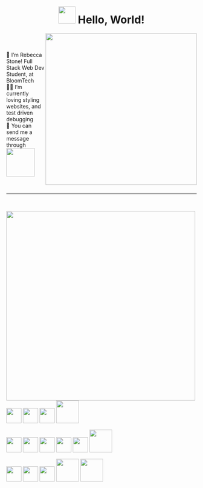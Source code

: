 <!-- Waving Hand -->

<h1 align="center"><img src="https://raw.githubusercontent.com/MartinHeinz/MartinHeinz/master/wave.gif" width="45px"> Hello, World! </h1>


[<img align="right" width="400" src="https://github-readme-stats.vercel.app/api/top-langs/?username=anuraghazra&layout=compact"/>](https://github.com/Rebecca-Stone/github-readme-stats)

<br />

<br />

🌱 I’m Rebecca Stone! Full Stack Web Dev Student, at BloomTech <br />
🤞🏻 I’m currently loving styling websites, and test driven debugging <br />
📨 You can send me a message through [<img src = "https://cdn.svgporn.com/logos/linkedin.svg" width='75' />](https://www.linkedin.com/in/rebecca-stone-734443229/)

<br />

____________________________________________________________________________________________________

<br />

[<img align="left" width="500" src="https://github-readme-stats.vercel.app/api?username=Rebecca-Stone&show_icons=true"/>](https://github.com/Rebecca-Stone/)
  

<img src= "https://cdn.svgporn.com/logos/apple.svg" width='40'> <img src= "https://cdn.svgporn.com/logos/visual-studio-code.svg" width='40'> <img src= 'https://cdn.svgporn.com/logos/git-icon.svg' width='40'> <img src= "https://cdn.svgporn.com/logos/npm.svg" width='60'>
  
<img src= 'https://cdn.svgporn.com/logos/html-5.svg' width='40'> <img src= 'https://cdn.svgporn.com/logos/css-3.svg' width='40'> <img src= 'https://cdn.svgporn.com/logos/javascript.svg' width='40'> <img src= 'https://cdn.svgporn.com/logos/react.svg' width='40'> <img src= "https://cdn.svgporn.com/logos/redux.svg" width='40'> <img src= 'https://cdn.svgporn.com/logos/nodejs.svg' width='60'>

<img src= "https://cdn.svgporn.com/logos/jest.svg" width='40'> <img src= "https://cdn.svgporn.com/logos/cypress.svg" width='40'> <img src= "https://cdn.svgporn.com/logos/nodemon.svg" width='40'> <img src= "https://cdn.svgporn.com/logos/express.svg" width='60'> <img src= "https://cdn.svgporn.com/logos/axios.svg" width='60'>




